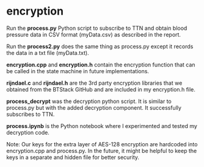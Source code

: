 # encryption

Run the **process.py** Python script to subscribe to TTN and obtain blood pressure data in CSV format (myData.csv) as described in the report.

Run the **process2.py** does the same thing as process.py except it records the data in a txt file (myData.txt). 

**encryption.cpp** and **encryption.h** contain the encryption function that can be called in the state machine in future implementations.

**rijndael.c** and **rijndael.h** are the 3rd party encryption libraries that we obtained from the BTStack GitHub and are included in my encryption.h file.

**process_decrypt** was the decryption python script. It is similar to process.py but with the added decryption component. It successfully subscribes to TTN.

**process.ipynb** is the Python notebook where I experimented and tested my decryption code.



Note: Our keys for the extra layer of AES-128 encryption are hardcoded into encryption.cpp and process.py. In the future, it might be helpful to keep the keys in a separate and hidden file for better security.

